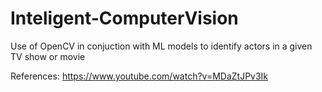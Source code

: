 # Inteligent-ComputerVision
Use of OpenCV in conjuction with ML models to identify actors in a given TV show or movie

References:
https://www.youtube.com/watch?v=MDaZtJPv3Ik
